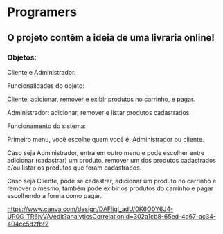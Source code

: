 # Programers

## O projeto contêm a ideia de uma livraria online!

### Objetos:

Cliente e Administrador.

Funcionalidades do objeto:

Cliente: adicionar, remover e exibir produtos no carrinho, e pagar.

Administrador: adicionar, remover e listar produtos cadastrados

Funcionamento do sistema:

Primeiro menu, você escolhe quem você é: Administrador ou cliente.

Caso seja Administrador, entra em outro menu e pode escolher entre adicionar (cadastrar) um produto, remover um dos produtos cadastrados e/ou listar os produtos que foram cadastrados.

Caso seja Cliente, pode se cadastrar, adicionar um produto no carrinho e remover o mesmo, também pode exibir os produtos do carrinho e pagar escolhendo a forma como pagar.

https://www.canva.com/design/DAFligl_adU/0K6O0Y6J4-UR0G_TR6ivVA/edit?analyticsCorrelationId=302a1cb8-65ed-4a67-ac34-404cc5d2fbf2
